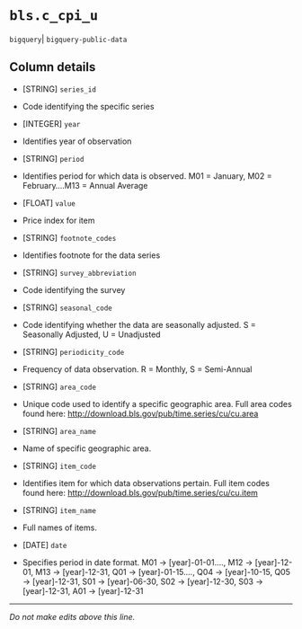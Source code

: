 # `bls.c_cpi_u`
`bigquery`| `bigquery-public-data`

## Column details
* [STRING]    `series_id`
 - Code identifying the specific series
* [INTEGER]   `year`
 - Identifies year of observation
* [STRING]    `period`
 - Identifies period for which data is observed. M01 = January, M02 = February….M13 = Annual Average
* [FLOAT]     `value`
 - Price index for item
* [STRING]    `footnote_codes`
 - Identifies footnote for the data series
* [STRING]    `survey_abbreviation`
 - Code identifying the survey
* [STRING]    `seasonal_code`
 - Code identifying whether the data are seasonally adjusted. S = Seasonally Adjusted, U = Unadjusted
* [STRING]    `periodicity_code`
 - Frequency of data observation. R = Monthly, S = Semi-Annual
* [STRING]    `area_code`
 - Unique code used to identify a specific geographic area. Full area codes found here: http://download.bls.gov/pub/time.series/cu/cu.area
* [STRING]    `area_name`
 - Name of specific geographic area.
* [STRING]    `item_code`
 - Identifies item for which data observations pertain. Full item codes found here: http://download.bls.gov/pub/time.series/cu/cu.item
* [STRING]    `item_name`
 - Full names of items.
* [DATE]      `date`
 - Specifies period in date format. M01 -> [year]-01-01...., M12 -> [year]-12-01, M13 -> [year]-12-31, Q01 -> [year]-01-15...., Q04 -> [year]-10-15, Q05 -> [year]-12-31, S01 -> [year]-06-30, S02 -> [year]-12-30, S03 -> [year]-12-31, A01 -> [year]-12-31

-------------------------------------------------------------------------------
*Do not make edits above this line.*
